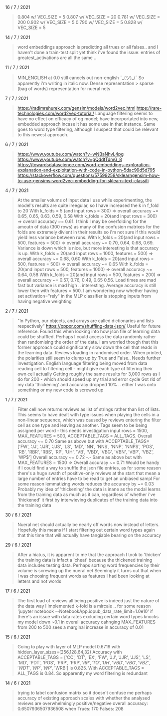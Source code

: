 16 / 7 / 2021

> 0.804 w/ VEC_SIZE = 5
  0.807 w/ VEC_SIZE = 20
  0.781 w/ VEC_SIZE = 200
  0.902 w/ VEC_SIZE = 5
  0.790 w/ VEC_SIZE = 5
  0.828 w/ VEC_SIZE = 5

14 / 7 / 2021

> word embeddings approach is predicting all trues or all falses.. and I haven't done a train-test split yet
> think i've found the issue: entries of greatest_activations are all the same ..

11 / 7 / 2021

> MIN_ENGLISH at 0.0 still cancels out non-english ¯\_(ツ)_/¯
> So apparently i'm writing in italic now. Dense representation > sparse (bag of words) representation for nueral nets

7 / 7 / 2021

> https://radimrehurek.com/gensim/models/word2vec.html
  https://rare-technologies.com/word2vec-tutorial/
> Language filtering seems to have no effect on efficacy of og model; have incorportated into new, embedded approach incase it has some use in that instance. Same goes to word type filtering, although I suspect that could be relevant to this newest approach.

6 / 7 / 2021

> https://www.youtube.com/watch?v=wNBaNhvL4pg
  https://www.youtube.com/watch?v=gQddtTdmG_8
  https://towardsdatascience.com/word-embeddings-exploration-explanation-and-exploitation-with-code-in-python-5dac99d5d795
  https://stackoverflow.com/questions/57599259/sklearngensim-how-to-use-gensims-word2vec-embedding-for-sklearn-text-classifi

4 / 7 / 2021

> At the smaller volums of input data I use while experimenting, the model's results are quite ireegular, so I have increased the k in f_fold to 20
> With k_folds = 5 (and input rows = 300) => overall accuracy ~= 0.65, 0.65, 0.63, 0.59, 0.58
> With k_folds = 20(and input rows = 300) => overall accuracy ~= 0.61. I think I may be overfolding for the amoutn of data (300 rows) as many of the confusion matrixes for the folds are extremely divient in their results so i'm not sure if this would yield less variance between runs.
> With k_folds = 20(and input rows = 500, features = 500) => overall accuracy ~= 0.70, 0.64, 0.68, 0.69. Variance is down which is nice, but more interesting is that accuracy is up.
> With k_folds = 20(and input rows = 1000, features = 500) => overall accuracy ~= 0.68, 0.60
> With k_folds = 20(and input rows = 500, features = 500) => overall accuracy ~= 0.65
> With k_folds = 20(and input rows = 500, features = 1000) => overall accuracy ~= 0.64, 0.58
> With k_folds = 20(and input rows = 500, features = 200) => overall accuracy ~= 0.57, 0.76, 0.49, 0.65 0.56. Load times are mad fast but variance is mad high .. interesting. Average accuracy is still lower then with features = 500.
> I am wondering now whether having set activation="rely" in the MLP classifier is stopping inputs from having negative weighting

2 / 7 / 2021

> "In Python, our objects, and arrays are called dictionaries and lists respectively" https://oppor.com/shuffling-data-json/
        Useful for future reference. Found this when looking into how json file of learning data could be shuffled. Perhaps I could access the data randomly rather than randomising the order of the data. I am worried though that this former approach could significantly slow down the cell that reads in the learning data.
> Reviews loading in randomised order. When printed, the polarities still seem to clump up by True and False.. Needs further investigation. English language filtering being moved from data reading cell to filtering cell - might give each type of filtering their own cell actually
> Getting roughly the same results for 3,000 rows as I do for 200 - which should speed up my trial and error cycle
> Got rid of my data 'thickening' and accuracy dropped 10% .. either I was onto something or my new code is screwed up

1 / 7 / 2021

> Filter cell now returns reviews as list of strings rather than list of lists. This seems to have dealt with type issues when playing the cells in a non-linear sequence, which was caused by reviews entering the filter cell as one type and leaving as another.
> Tags seem to be being assigned per word - this needs investigation
> input rows = 1500, MAX_FEATURES = 500, ACCEPTABLE_TAGS = ALL_TAGS.
    Overall accuracy ~= 0.70
> Same as above but with ACCEPTABLE_TAGS= ['FW', 'JJ', 'JJR', 'JJS', 'LS', 'MD', 'NN', 'NNS', 'NNP', 'NNPS',
 'POS', 'RB', 'RBR', 'RBS', 'RP', 'UH', 'VB', 'VBD', 'VBG', 'VBN', 'VBP', 'VBZ', 'WP$']
    Overall accuracy ~= 0.72 -.-
> Same as above but with MAX_FEATURES = 1500 => Overall accuracy ~= 0.71
> Would be handy if I could find a way to shuffle the json file entries, as for some reason there's a huge swath of positive-only reviews at the start that mean a large number of entries have to be read to get an unbiased sampl
> For some reason lemmatizing words reduces the accuracy by ~= 0.03
> Probably my idea of 'thickening' the data is inane as the modal learns from the training data as much as it can, regardless of whether i've 'thickened' it first by interwieving duplicates of the training data into the training data

30 / 6 / 2021

> Nueral net should actually be nearly off words now instead of letters. Hopefully this means if I start filtering out certain word types again that this time that will actually have tangiable bearing on the accuracy

29 / 6 / 2021

> After a hiatus, it is apparent to me that the approach I took to 'thicken' the training data is infact a 'cheat' because the thickened training data includes testing data.
> Perhaps sorting word frequencies by their volume is screwing up the nueral net
> Seemingly it turns out that when I was choosing frequent words as features I had been looking at letters and not words

17 / 6 / 2021

> The first load of reviews all being positive is indeed just the nature of the data
> way I implemented k-fold is a mircale .. for some reason
> 'jupyter notebook --NotebookApp.iopub_data_rate_limit=1.0e10' if there's an issue with data rates
> excluding certain word types knocks my model down ~0.1 in overall accuracy
> cahnging MAX_FEATURES from 200 to 500 sees a marginal increase in accuracy of 0.01

15 / 6 / 2021

> Going to play with layer of MLP model
> 0.6719 with hidden_layer_sizes=(256,128,64,32)
> Accuracy with ACCEPTABLE_TAGS = ['CC', 'DT', 'EX', 'FW', 'JJ', 'JJR', 'JJS', 'LS', 'MD', 'PDT',
 'POS', 'PRP', 'PRP$', 'RP', 'TO', 'UH', 'VBD', 'VBG', 'VBZ', 'WDT', 'WP', 'WP$', 'WRB'] is 0.825.
 With ACCEPTABLE_TAGS = ALL_TAGS is 0.84. So apparently my word filtering is redundant


14 / 6 / 2021

> trying to label confusion matrix so it doesn't confuse me
> perhaps accuracy of existing approach scales with whether the analysed reviews are overwhelmingly positive/negative
> overall accuracy:  0.6507936507936508 when Trues: 170 Falses: 208
